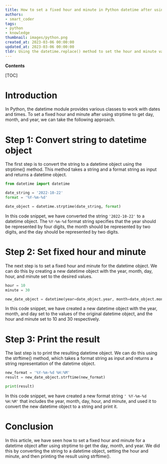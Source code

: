 ```yaml
---
title: How to set a fixed hour and minute in Python datetime after using strptime to extract day, month, and year
authors:
- smart_coder
tags:
- python
- knowledge
thumbnail: images/python.png
created_at: 2023-03-06 00:00:00
updated_at: 2023-03-06 00:00:00
tldr: Using the datetime.replace() method to set the hour and minute values to a fixed value after parsing day, month and year values using strptime.
---
```


**Contents**

[TOC]

# Introduction

In Python, the datetime module provides various classes to work with dates and times. To set a fixed hour and minute after using strptime to get day, month, and year, we can take the following approach.

# Step 1: Convert string to datetime object

The first step is to convert the string to a datetime object using the strptime() method. This method takes a string and a format string as input and returns a datetime object.

```python
from datetime import datetime

date_string = '2022-10-22'
format = '%Y-%m-%d'

date_object = datetime.strptime(date_string, format)
```

In this code snippet, we have converted the string `'2022-10-22'` to a datetime object. The `%Y-%m-%d` format string specifies that the year should be represented by four digits, the month should be represented by two digits, and the day should be represented by two digits.

# Step 2: Set fixed hour and minute

The next step is to set a fixed hour and minute for the datetime object. We can do this by creating a new datetime object with the year, month, day, hour, and minute set to the desired values. 

```python
hour = 10
minute = 30

new_date_object = datetime(year=date_object.year, month=date_object.month, day=date_object.day, hour=hour, minute=minute)
```

In this code snippet, we have created a new datetime object with the year, month, and day set to the values of the original datetime object, and the hour and minute set to 10 and 30 respectively.

# Step 3: Print the result

The last step is to print the resulting datetime object. We can do this using the strftime() method, which takes a format string as input and returns a string representation of the datetime object.

```python
new_format = '%Y-%m-%d %H:%M'
result = new_date_object.strftime(new_format)

print(result)
```

In this code snippet, we have created a new format string `' %Y-%m-%d %H:%M'` that includes the year, month, day, hour, and minute, and used it to convert the new datetime object to a string and print it.

# Conclusion

In this article, we have seen how to set a fixed hour and minute for a datetime object after using strptime to get the day, month, and year. We did this by converting the string to a datetime object, setting the hour and minute, and then printing the result using strftime().
